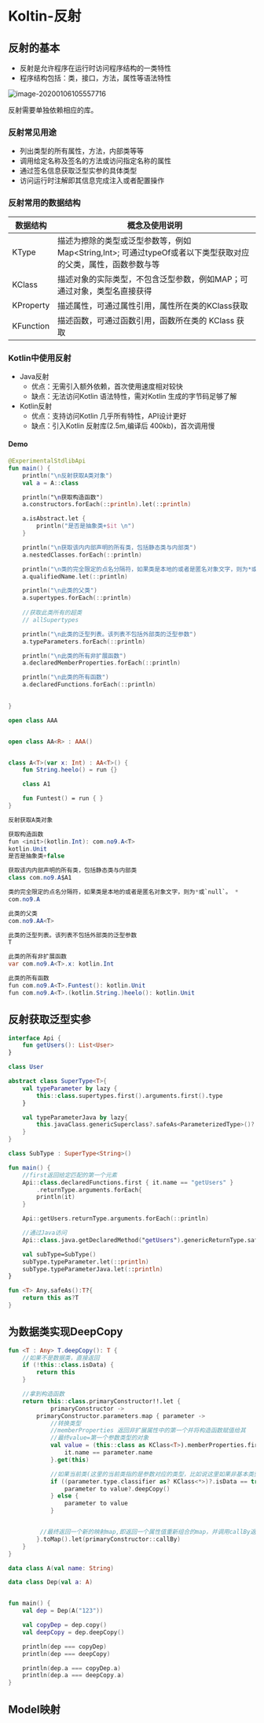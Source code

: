 # Koltin-反射

## 反射的基本

- 反射是允许程序在运行时访问程序结构的一类特性
- 程序结构包括：类，接口，方法，属性等语法特性

![image-20200106105557716](https://tva1.sinaimg.cn/large/006tNbRwly1gamnmpnmlfj30ho0bp0um.jpg)

反射需要单独依赖相应的库。



### 反射常见用途

- 列出类型的所有属性，方法，内部类等等
- 调用给定名称及签名的方法或访问指定名称的属性
- 通过签名信息获取泛型实参的具体类型
- 访问运行时注解即其信息完成注入或者配置操作



### 反射常用的数据结构

| 数据结构  | 概念及使用说明                                               |
| --------- | ------------------------------------------------------------ |
| KType     | 描述为擦除的类型或泛型参数等，例如Map<String,Int>;    可通过typeOf或者以下类型获取对应的父类，属性，函数参数与等 |
| KClass    | 描述对象的实际类型，不包含泛型参数，例如MAP；可通过对象，类型名直接获得 |
| KProperty | 描述属性，可通过属性引用，属性所在类的KClass获取             |
| KFunction | 描述函数，可通过函数引用，函数所在类的 KClass 获取           |



### Kotlin中使用反射

- Java反射
  - 优点：无需引入额外依赖，首次使用速度相对较快
  - 缺点：无法访问Kotlin 语法特性，需对Kotlin 生成的字节码足够了解
- Kotlin反射
  - 优点：支持访问Kotlin 几乎所有特性，API设计更好
  - 缺点：引入Kotlin 反射库(2.5m,编译后 400kb)，首次调用慢

#### Demo

```kotlin
@ExperimentalStdlibApi
fun main() {
    println("\n反射获取A类对象")
    val a = A::class

    println("\n获取构造函数")
    a.constructors.forEach(::println).let(::println)

    a.isAbstract.let {
        println("是否是抽象类+$it \n")
    }

    println("\n获取该内内部声明的所有类，包括静态类与内部类")
    a.nestedClasses.forEach(::println)

    println("\n类的完全限定的点名分隔符，如果类是本地的或者是匿名对象文字，则为*或`null`。 *")
    a.qualifiedName.let(::println)

    println("\n此类的父类")
    a.supertypes.forEach(::println)
  
  	//获取此类所有的超类
  	// allSupertypes

    println("\n此类的泛型列表。该列表不包括外部类的泛型参数")
    a.typeParameters.forEach(::println)

    println("\n此类的所有非扩展函数")
    a.declaredMemberProperties.forEach(::println)

    println("\n此类的所有函数")
    a.declaredFunctions.forEach(::println)
  

}

open class AAA


open class AA<R> : AAA()


class A<T>(var x: Int) : AA<T>() {
    fun String.heelo() = run {}

    class A1

    fun Funtest() = run { }
}
```

```java
反射获取A类对象

获取构造函数
fun <init>(kotlin.Int): com.no9.A<T>
kotlin.Unit
是否是抽象类+false 

获取该内内部声明的所有类，包括静态类与内部类
class com.no9.A$A1

类的完全限定的点名分隔符，如果类是本地的或者是匿名对象文字，则为*或`null`。 *
com.no9.A

此类的父类
com.no9.AA<T>

此类的泛型列表。该列表不包括外部类的泛型参数
T

此类的所有非扩展函数
var com.no9.A<T>.x: kotlin.Int

此类的所有函数
fun com.no9.A<T>.Funtest(): kotlin.Unit
fun com.no9.A<T>.(kotlin.String.)heelo(): kotlin.Unit
```





## 反射获取泛型实参

```kotlin
interface Api {
    fun getUsers(): List<User>
}

class User

abstract class SuperType<T>{
    val typeParameter by lazy {
        this::class.supertypes.first().arguments.first().type
    }

    val typeParameterJava by lazy{
        this.javaClass.genericSuperclass?.safeAs<ParameterizedType>()?.actualTypeArguments?.first()
    }
}

class SubType : SuperType<String>()

fun main() {
    //first返回给定匹配的第一个元素
    Api::class.declaredFunctions.first { it.name == "getUsers" }
        .returnType.arguments.forEach{
        println(it)
    }

    Api::getUsers.returnType.arguments.forEach(::println)

    //通过Java访问  
    Api::class.java.getDeclaredMethod("getUsers").genericReturnType.safeAs<ParameterizedType>()!!.actualTypeArguments.forEach(::println)

    val subType=SubType()
    subType.typeParameter.let(::println)
    subType.typeParameterJava.let(::println)
}

fun <T> Any.safeAs():T?{
    return this as?T
}
```



## 为数据类实现DeepCopy

```kotlin
fun <T : Any> T.deepCopy(): T {
    //如果不是数据类，直接返回
    if (!this::class.isData) {
        return this
    }

    //拿到构造函数
    return this::class.primaryConstructor!!.let {
            primaryConstructor ->
        primaryConstructor.parameters.map { parameter ->
            //转换类型
            //memberProperties 返回非扩展属性中的第一个并将构造函数赋值给其
            //最终value=第一个参数类型的对象
            val value = (this::class as KClass<T>).memberProperties.first {
                it.name == parameter.name
            }.get(this)

            //如果当前类(这里的当前类指的是参数对应的类型，比如说这里如果非基本类型时)是数据类
            if ((parameter.type.classifier as? KClass<*>)?.isData == true) {
                parameter to value?.deepCopy()
            } else {
                parameter to value
            }


         //最终返回一个新的映射map,即返回一个属性值重新组合的map，并调用callBy返回指定的对象
        }.toMap().let(primaryConstructor::callBy)
    }
}

data class A(val name: String)

data class Dep(val a: A)


fun main() {
    val dep = Dep(A("123"))

    val copyDep = dep.copy()
    val deepCopy = dep.deepCopy()

    println(dep === copyDep)
    println(dep === deepCopy)

    println(dep.a === copyDep.a)
    println(dep.a === deepCopy.a)
}
```



## Model映射


